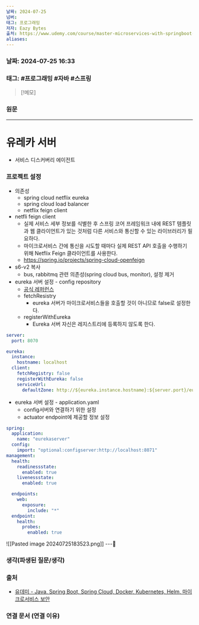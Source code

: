 ```yaml
---
날짜: 2024-07-25
넘버: 
태그: 프로그래밍
저자: Eazy Bytes
출처: https://www.udemy.com/course/master-microservices-with-springboot-docker-kubernetes-korean/
aliases:
---
```

### 날짜:  2024-07-25 16:33

### 태그: #프로그래밍 #자바 #스프링

>[!메모]
>

### 원문
---
# 유레카 서버
- 서비스 디스커버리 에이전트
### 프로젝트 설정
- 의존성
	- spring cloud netflix eureka
	- spring cloud load balancer
	- netflix feign client
-  netfli feign client
	- 실제 서비스 세부 정보를 식별한 후 스프링 코어 프레임워크 내에 REST 템플릿과 웹 클라이언트가 있는 것처럼 다른 서비스와 통신할 수 있는 라이브러리가 필요하다.
	- 마이크로서비스 간에 통신을 시도할 때마다 실제 REST API 호출을 수행하기 위해 Netflix Feign 클라이언트를 사용한다.
	- https://spring.io/projects/spring-cloud-openfeign
- s6-v2 복사
	- bus, rabbitmq 관련 의존성(spring cloud bus, monitor), 설정 제거 
- eureka 서버 설정 - config repository
	- [공식 레퍼런스](https://docs.spring.io/spring-cloud-netflix/reference/spring-cloud-netflix.html#spring-cloud-eureka-server)
	- fetchResistry
		- eureka 서버가 마이크로서비스들을 호출할 것이 아니므로 false로 설정한다.
	- registerWithEureka
		- Eureka 서버 자신은 레지스트리에 등록하지 않도록 한다.
```yaml title:"eurekaserver.yml"
server:
  port: 8070

eureka:
  instance:
    hostname: localhost
  client:
    fetchRegistry: false
    registerWithEureka: false
    serviceUrl:
      defaultZone: http://${eureka.instance.hostname}:${server.port}/eureka/
```
- eureka 서버 설정 - application.yaml
	- config서버와 연결하기 위한 설정
	- actuator endpoint에 제공할 정보 설정
```yaml title:"application.yaml"
spring:
  application:
    name: "eurekaserver"
  config:
    import: "optional:configserver:http://localhost:8071"
management:
  health:
    readinessstate:
      enabled: true
    livenessstate:
      enabled: true

  endpoints:
    web:
      exposure:
        include: "*"
  endpoint:
    health:
      probes:
        enabled: true
```
![[Pasted image 20240725183523.png]] 
---
### 생각(파생된 질문/생각)

### 출처
- [유데미 - Java, Spring Boot, Spring Cloud, Docker, Kubernetes, Helm, 마이크로서비스 보안](https://www.udemy.com/course/master-microservices-with-springboot-docker-kubernetes-korean/)

### 연결 문서 (연결 이유)
